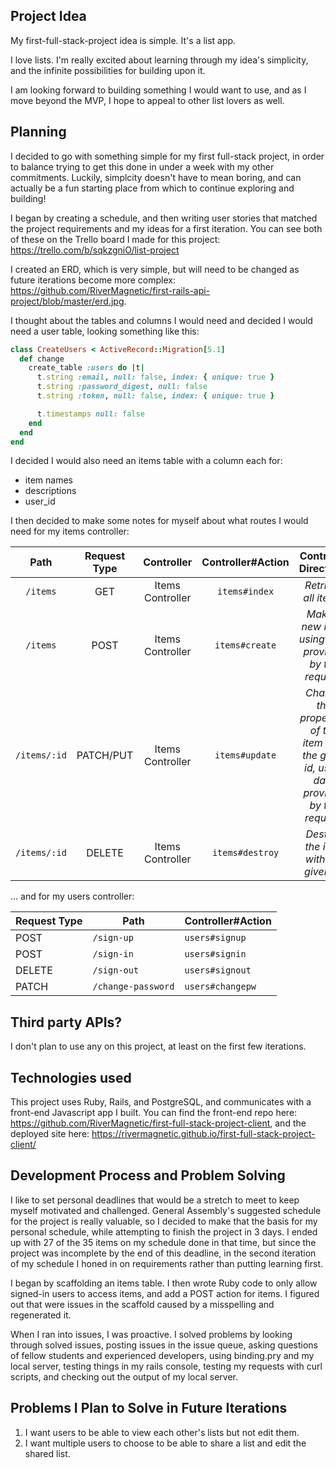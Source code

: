 ## Project Idea

My first-full-stack-project idea is simple. It's a list app.

I love lists. I'm really excited about learning through my idea's simplicity, and the infinite possibilities for building upon it.

I am looking forward to building something I would want to use, and as I move beyond the MVP, I hope to appeal to other list lovers as well.


## Planning

I decided to go with something simple for my first full-stack project, in order to balance trying to get this done in under a week with my other commitments. Luckily, simplcity doesn't have to mean boring, and can actually be a fun starting place from which to continue exploring and building!


I began by creating a schedule, and then writing user stories that matched the project requirements and my ideas for a first iteration. You can see both of these on the Trello board I made for this project: https://trello.com/b/sqkzgniO/list-project


I created an ERD, which is very simple, but will need to be changed as future iterations become more complex: https://github.com/RiverMagnetic/first-rails-api-project/blob/master/erd.jpg.


I thought about the tables and columns I would need and decided I would need a user table, looking something like this:
```ruby
class CreateUsers < ActiveRecord::Migration[5.1]
  def change
    create_table :users do |t|
      t.string :email, null: false, index: { unique: true }
      t.string :password_digest, null: false
      t.string :token, null: false, index: { unique: true }

      t.timestamps null: false
    end
  end
end 
```

I decided I would also need an items table with a column each for:
- item names
- descriptions
- user_id


I then decided to make some notes for myself about what routes I would need for my items controller:

|     Path      | Request Type |    Controller     | Controller#Action |                                    Controller Directions                                     |
|:-------------:|:------------:|:-----------------:|:-----------------:|:--------------------------------------------------------------------------------------------:|
|   `/items`   |     GET      | Items Controller |      `items#index`      |                                    _Retrieve all items._                                    |
|   `/items`   |     POST     | Items Controller |     `items#create`      |                   _Make a new item, using data provided by the request._                     |
| `/items/:id` |  PATCH/PUT   | Items Controller |     `items#update`      | _Change the properties of the item with the given id, using data provided by the request._ |
| `/items/:id` |    DELETE    | Items Controller |     `items#destroy`     |                           _Destroy the item with the given id._         |


... and for my users controller:

| Request Type   | Path                   | Controller#Action |
|----------------|------------------------|-------------------|
| POST           | `/sign-up`             | `users#signup`    |
| POST           | `/sign-in`             | `users#signin`    |
| DELETE         | `/sign-out`            | `users#signout`   |
| PATCH          | `/change-password`     | `users#changepw`  |


## Third party APIs?

I don't plan to use any on this project, at least on the first few iterations.


## Technologies used

This project uses Ruby, Rails, and PostgreSQL, and communicates with a front-end Javascript app I built. You can find the front-end repo here: https://github.com/RiverMagnetic/first-full-stack-project-client, and the deployed site here: https://rivermagnetic.github.io/first-full-stack-project-client/


## Development Process and Problem Solving

I like to set personal deadlines that would be a stretch to meet to keep myself motivated and challenged. General Assembly's suggested schedule for the project is really valuable, so I decided to make that the basis for my personal schedule, while attempting to finish the project in 3 days. I ended up with 27 of the 35 items on my schedule done in that time, but since the project was incomplete by the end of this deadline, in the second iteration of my schedule I honed in on requirements rather than putting learning first.

I began by scaffolding an items table. I then wrote Ruby code to only allow signed-in users to access items, and add a POST action for items. I figured out that were issues in the scaffold caused by a misspelling and regenerated it. 

When I ran into issues, I was proactive. I solved problems by looking through solved issues, posting issues in the issue queue, asking questions of fellow students and experienced developers, using binding.pry and my local server, testing things in my rails console, testing my requests with curl scripts, and checking out the output of my local server.

## Problems I Plan to Solve in Future Iterations

1. I want users to be able to view each other's lists but not edit them.
2. I want multiple users to choose to be able to share a list and edit the shared list.
